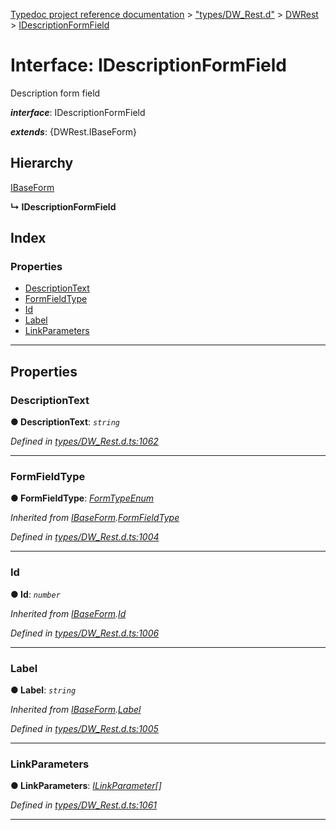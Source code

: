 [Typedoc project reference documentation](../README.md) > ["types/DW_Rest.d"](../modules/_types_dw_rest_d_.md) > [DWRest](../modules/_types_dw_rest_d_.dwrest.md) > [IDescriptionFormField](../interfaces/_types_dw_rest_d_.dwrest.idescriptionformfield.md)

# Interface: IDescriptionFormField

Description form field

*__interface__*: IDescriptionFormField

*__extends__*: {DWRest.IBaseForm}

## Hierarchy

 [IBaseForm](_types_dw_rest_d_.dwrest.ibaseform.md)

**↳ IDescriptionFormField**

## Index

### Properties

* [DescriptionText](_types_dw_rest_d_.dwrest.idescriptionformfield.md#descriptiontext)
* [FormFieldType](_types_dw_rest_d_.dwrest.idescriptionformfield.md#formfieldtype)
* [Id](_types_dw_rest_d_.dwrest.idescriptionformfield.md#id)
* [Label](_types_dw_rest_d_.dwrest.idescriptionformfield.md#label)
* [LinkParameters](_types_dw_rest_d_.dwrest.idescriptionformfield.md#linkparameters)

---

## Properties

<a id="descriptiontext"></a>

###  DescriptionText

**● DescriptionText**: *`string`*

*Defined in [types/DW_Rest.d.ts:1062](https://github.com/DocuWare/REST-Sample-TS/blob/22cf36b/src/types/DW_Rest.d.ts#L1062)*

___
<a id="formfieldtype"></a>

###  FormFieldType

**● FormFieldType**: *[FormTypeEnum](../enums/_types_dw_rest_d_.dwrest.formtypeenum.md)*

*Inherited from [IBaseForm](_types_dw_rest_d_.dwrest.ibaseform.md).[FormFieldType](_types_dw_rest_d_.dwrest.ibaseform.md#formfieldtype)*

*Defined in [types/DW_Rest.d.ts:1004](https://github.com/DocuWare/REST-Sample-TS/blob/22cf36b/src/types/DW_Rest.d.ts#L1004)*

___
<a id="id"></a>

###  Id

**● Id**: *`number`*

*Inherited from [IBaseForm](_types_dw_rest_d_.dwrest.ibaseform.md).[Id](_types_dw_rest_d_.dwrest.ibaseform.md#id)*

*Defined in [types/DW_Rest.d.ts:1006](https://github.com/DocuWare/REST-Sample-TS/blob/22cf36b/src/types/DW_Rest.d.ts#L1006)*

___
<a id="label"></a>

###  Label

**● Label**: *`string`*

*Inherited from [IBaseForm](_types_dw_rest_d_.dwrest.ibaseform.md).[Label](_types_dw_rest_d_.dwrest.ibaseform.md#label)*

*Defined in [types/DW_Rest.d.ts:1005](https://github.com/DocuWare/REST-Sample-TS/blob/22cf36b/src/types/DW_Rest.d.ts#L1005)*

___
<a id="linkparameters"></a>

###  LinkParameters

**● LinkParameters**: *[ILinkParameter](_types_dw_rest_d_.dwrest.ilinkparameter.md)[]*

*Defined in [types/DW_Rest.d.ts:1061](https://github.com/DocuWare/REST-Sample-TS/blob/22cf36b/src/types/DW_Rest.d.ts#L1061)*

___

